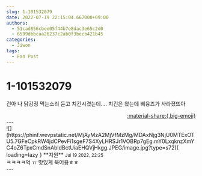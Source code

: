 ```yaml
---
slug: 1-101532079
date: 2022-07-19 22:15:04.667000+09:00
authors:
  - 51cad856cbee05f44b7e8dac3e65c2d0
  - 6599dbbcaa26237c2ab0f3becb421b45
categories:
  - Jiwon
tags:
  - Fan Post
---
```


# 1-101532079

<div class="post-container" markdown="1">
<div class="content-container md-sidebar__scrollwrap" markdown="1">

건아 나 닭강정 먹는소리 듣고 치킨시켰는데.... 치킨은 왔는데 삐융즈가 사라졌뜨아

</div>
</div>

<div style="text-align: right;" markdown="1">
<a href="https://weverse.io/fromis9/fanpost/1-101532079" style="text-align: right;">:material-share:{.big-emoji}</a>
</div>
---

<div class="comments-container md-sidebar__scrollwrap" markdown="1">
<div class="comment" markdown="1">
<div class='id-container' markdown="1">
![](https://phinf.wevpstatic.net/MjAyMzA2MjVfMzMg/MDAxNjg3NjU0MTExOTU5.7GFeCpkRW4jdCPevFi1sgeF7S4XyLHRSJr1VOBRp7gEg.mY0LxqknzXmYC4oZ6TpxCmdSnAbldBctUiaEHQVjHkgg.JPEG/image.jpg?type=s72){ loading=lazy }
**<span class="artist">지원</span>** <small>Jul 19 2022, 22:25</small><br>
</div>
<div class='comment-body' markdown="1">
ㅋㅋㅋㅋ억 ㅠ 맛있게 묵어용ㅎㅎ
</div>
</div>
</div>
---
